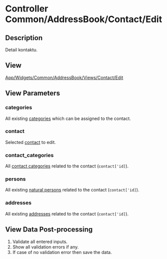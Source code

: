 # Controller Common/AddressBook/Contact/Edit

## Description

Detail kontaktu.

## View

[App/Widgets/Common/AddressBook/Views/Contact/Edit](./../../Views/Contact/Edit.md)

## View Parameters

### categories
All existing [categories](./../../Models/Category.md) which can be assigned to the contact.

### contact
Selected [contact](./../../Models/Contact.md) to edit.

### contact_categories
All [contact categories](./../../Models/ContactCategory.md) related to the contact (`contact['id]`).

### persons
All existing [natural persons](./../../Models/Person.md) related to the contact (`contact['id]`).

### addresses
All existing [addresses](./../../Models/Address.md) related to the contact (`contact['id]`).

## View Data Post-processing
1. Validate all entered inputs.
2. Show all validation errors if any.
3. If case of no validation error then save the data.